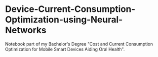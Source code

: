 # Device-Current-Consumption-Optimization-using-Neural-Networks

Notebook part of my Bachelor's Degree "Cost and Current Consumption Optimization for Mobile Smart Devices Aiding Oral Health".
